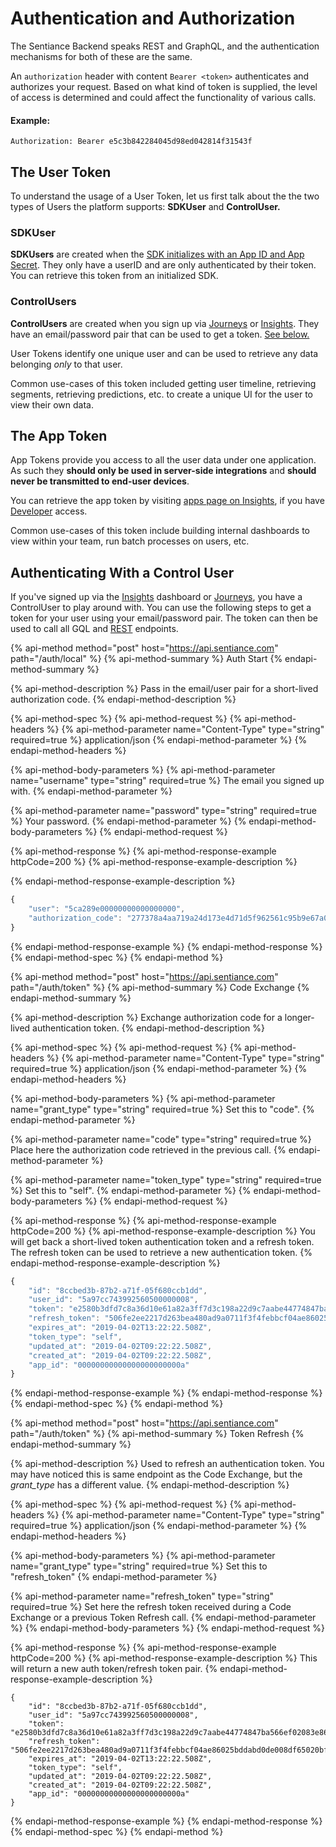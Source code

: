 # Authentication and Authorization

The Sentiance Backend speaks REST and GraphQL, and the authentication mechanisms for both of these are the same.

An `authorization` header with content `Bearer <token>` authenticates and authorizes your request. Based on what kind of token is supplied, the level of access is determined and could affect the functionality of various calls.

#### Example:

```text
Authorization: Bearer e5c3b842284045d98ed042814f31543f
```

## The User Token

To understand the usage of a User Token, let us first talk about the the two types of Users the platform supports: **SDKUser** and **ControlUser.**

### **SDKUser**

**SDKUsers** are created when the [SDK initializes with an App ID and App Secret](../sdk/getting-started/android-sdk/initialization.md). They only have a userID and are only authenticated by their token. You can retrieve this token from an initialized SDK.

### ControlUsers

**ControlUsers** are created when you sign up via [Journeys](https://www.sentiance.com/demo/) or [Insights](https://insights.sentiance.com). They have an email/password pair that can be used to get a token. [See below.](authentication-and-authorization.md#authenticating-with-a-control-user)

User Tokens identify one unique user and can be used to retrieve any data belonging _only_ to that user.

Common use-cases of this token included getting user timeline, retrieving segments, retrieving predictions, etc. to create a unique UI for the user to view their own data.

## The App Token

App Tokens provide you access to all the user data under one application. As such they **should only be used in server-side integrations** and **should never be transmitted to end-user devices**.

You can retrieve the app token by visiting [apps page on Insights](https://insights.sentiance.com/#/apps), if you have [Developer](../misc/glossary.md#developer) access.

Common use-cases of this token include building internal dashboards to view within your team, run batch processes on users, etc.

## Authenticating With a Control User

If you've signed up via the [Insights](https://insights.sentiance.com) dashboard or [Journeys](https://www.sentiance.com/demo/), you have a ControlUser to play around with. You can use the following steps to get a token for your user using your email/password pair. The token can then be used to call all GQL and [REST](rest-api.md) endpoints.

{% api-method method="post" host="https://api.sentiance.com" path="/auth/local" %}
{% api-method-summary %}
Auth Start
{% endapi-method-summary %}

{% api-method-description %}
Pass in the email/user pair for a short-lived authorization code.
{% endapi-method-description %}

{% api-method-spec %}
{% api-method-request %}
{% api-method-headers %}
{% api-method-parameter name="Content-Type" type="string" required=true %}
application/json
{% endapi-method-parameter %}
{% endapi-method-headers %}

{% api-method-body-parameters %}
{% api-method-parameter name="username" type="string" required=true %}
The email you signed up with.
{% endapi-method-parameter %}

{% api-method-parameter name="password" type="string" required=true %}
Your password.
{% endapi-method-parameter %}
{% endapi-method-body-parameters %}
{% endapi-method-request %}

{% api-method-response %}
{% api-method-response-example httpCode=200 %}
{% api-method-response-example-description %}

{% endapi-method-response-example-description %}

```javascript
{
    "user": "5ca289e00000000000000000",
    "authorization_code": "277378a4aa719a24d173e4d71d5f962561c95b9e67a0eee79f5f85b699422165f66d989ebf2fb195f4b7de026663aa8743d04b34fb313c33138c"
}
```
{% endapi-method-response-example %}
{% endapi-method-response %}
{% endapi-method-spec %}
{% endapi-method %}

{% api-method method="post" host="https://api.sentiance.com" path="/auth/token" %}
{% api-method-summary %}
Code Exchange
{% endapi-method-summary %}

{% api-method-description %}
Exchange authorization code for a longer-lived authentication token.
{% endapi-method-description %}

{% api-method-spec %}
{% api-method-request %}
{% api-method-headers %}
{% api-method-parameter name="Content-Type" type="string" required=true %}
application/json
{% endapi-method-parameter %}
{% endapi-method-headers %}

{% api-method-body-parameters %}
{% api-method-parameter name="grant\_type" type="string" required=true %}
Set this to "code".
{% endapi-method-parameter %}

{% api-method-parameter name="code" type="string" required=true %}
Place here the authorization code retrieved in the previous call.
{% endapi-method-parameter %}

{% api-method-parameter name="token\_type" type="string" required=true %}
Set this to "self".
{% endapi-method-parameter %}
{% endapi-method-body-parameters %}
{% endapi-method-request %}

{% api-method-response %}
{% api-method-response-example httpCode=200 %}
{% api-method-response-example-description %}
You will get back a short-lived token authentication token and a refresh token. The refresh token can be used to retrieve a new authentication token.
{% endapi-method-response-example-description %}

```javascript
{
    "id": "8ccbed3b-87b2-a71f-05f680ccb1dd",
    "user_id": "5a97cc743992560500000008",
    "token": "e2580b3dfd7c8a36d10e61a82a3ff7d3c198a22d9c7aabe44774847ba566ef02083e861632ca913b3990293eeb0c4779194c304c9982786470b08",
    "refresh_token": "506fe2ee2217d263bea480ad9a0711f3f4febbcf04ae86025bddabd0de008df65020bfeb24c4a0974668ad33729b0cc3bb0053de",
    "expires_at": "2019-04-02T13:22:22.508Z",
    "token_type": "self",
    "updated_at": "2019-04-02T09:22:22.508Z",
    "created_at": "2019-04-02T09:22:22.508Z",
    "app_id": "00000000000000000000000a"
}
```
{% endapi-method-response-example %}
{% endapi-method-response %}
{% endapi-method-spec %}
{% endapi-method %}

{% api-method method="post" host="https://api.sentiance.com" path="/auth/token" %}
{% api-method-summary %}
Token Refresh
{% endapi-method-summary %}

{% api-method-description %}
Used to refresh an authentication token. You may have noticed this is same endpoint as the Code Exchange, but the _grant\_type_ has a different value.
{% endapi-method-description %}

{% api-method-spec %}
{% api-method-request %}
{% api-method-headers %}
{% api-method-parameter name="Content-Type" type="string" required=true %}
application/json
{% endapi-method-parameter %}
{% endapi-method-headers %}

{% api-method-body-parameters %}
{% api-method-parameter name="grant\_type" type="string" required=true %}
Set this to "refresh\_token"
{% endapi-method-parameter %}

{% api-method-parameter name="refresh\_token" type="string" required=true %}
Set here the refresh token received during a Code Exchange or a previous Token Refresh call.
{% endapi-method-parameter %}
{% endapi-method-body-parameters %}
{% endapi-method-request %}

{% api-method-response %}
{% api-method-response-example httpCode=200 %}
{% api-method-response-example-description %}
This will return a new auth token/refresh token pair.
{% endapi-method-response-example-description %}

```
{
    "id": "8ccbed3b-87b2-a71f-05f680ccb1dd",
    "user_id": "5a97cc743992560500000008",
    "token": "e2580b3dfd7c8a36d10e61a82a3ff7d3c198a22d9c7aabe44774847ba566ef02083e861632ca913b3990293eeb0c4779194c304c9982786470b08",
    "refresh_token": "506fe2ee2217d263bea480ad9a0711f3f4febbcf04ae86025bddabd0de008df65020bfeb24c4a0974668ad33729b0cc3bb0053de",
    "expires_at": "2019-04-02T13:22:22.508Z",
    "token_type": "self",
    "updated_at": "2019-04-02T09:22:22.508Z",
    "created_at": "2019-04-02T09:22:22.508Z",
    "app_id": "00000000000000000000000a"
}
```
{% endapi-method-response-example %}
{% endapi-method-response %}
{% endapi-method-spec %}
{% endapi-method %}

